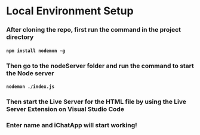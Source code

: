 # Local Environment Setup

### After cloning the repo, first run the command in the project directory

#### ```npm install nodemon -g```

### Then go to the **nodeServer** folder and run the command to start the Node server

#### ```nodemon ./index.js```

### Then start the Live Server for the HTML file by using the Live Server Extension on Visual Studio Code 

### Enter name and iChatApp will start working!
